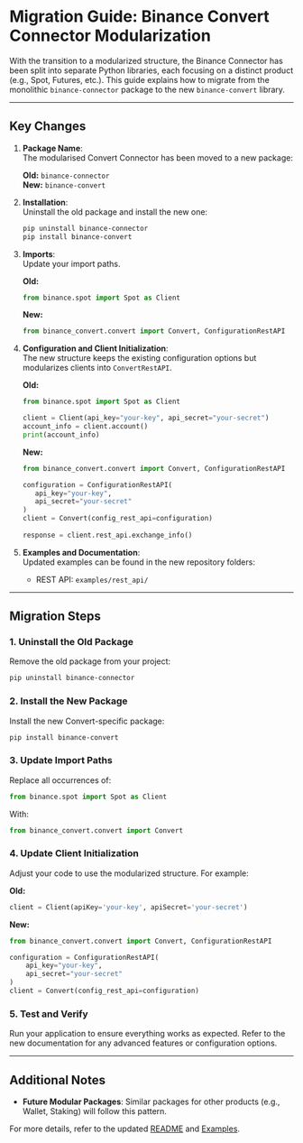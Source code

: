# Migration Guide: Binance Convert Connector Modularization

With the transition to a modularized structure, the Binance Connector has been split into separate Python libraries, each focusing on a distinct product (e.g., Spot, Futures, etc.). This guide explains how to migrate from the monolithic `binance-connector` package to the new `binance-convert` library.

---

## Key Changes

1. **Package Name**:  
   The modularised Convert Connector has been moved to a new package:

   **Old:** `binance-connector`  
   **New:** `binance-convert`

2. **Installation**:  
   Uninstall the old package and install the new one:

   ```bash
   pip uninstall binance-connector
   pip install binance-convert
   ```

3. **Imports**:  
   Update your import paths.  

   **Old:**

   ```python
   from binance.spot import Spot as Client
   ```

   **New:**

   ```python
   from binance_convert.convert import Convert, ConfigurationRestAPI
   ```

4. **Configuration and Client Initialization**:  
   The new structure keeps the existing configuration options but modularizes clients into `ConvertRestAPI`.  

   **Old:**

   ```python
   from binance.spot import Spot as Client

   client = Client(api_key="your-key", api_secret="your-secret")
   account_info = client.account()
   print(account_info)
   ```

   **New:**

   ```python
   from binance_convert.convert import Convert, ConfigurationRestAPI

   configuration = ConfigurationRestAPI(
      api_key="your-key",
      api_secret="your-secret"
   )
   client = Convert(config_rest_api=configuration)
      
   response = client.rest_api.exchange_info()
   ```

5. **Examples and Documentation**:  
   Updated examples can be found in the new repository folders:
   - REST API: `examples/rest_api/`

---

## Migration Steps

### 1. Uninstall the Old Package

Remove the old package from your project:

```bash
pip uninstall binance-connector
```

### 2. Install the New Package

Install the new Convert-specific package:

```bash
pip install binance-convert
```

### 3. Update Import Paths

Replace all occurrences of:

```python
from binance.spot import Spot as Client
```

With:

```python
from binance_convert.convert import Convert
```

### 4. Update Client Initialization

Adjust your code to use the modularized structure. For example:

**Old:**

```python
client = Client(apiKey='your-key', apiSecret='your-secret')
```

**New:**

```python
from binance_convert.convert import Convert, ConfigurationRestAPI

configuration = ConfigurationRestAPI(
    api_key="your-key",
    api_secret="your-secret"
)
client = Convert(config_rest_api=configuration)
```

### 5. Test and Verify

Run your application to ensure everything works as expected. Refer to the new documentation for any advanced features or configuration options.

---

## Additional Notes

- **Future Modular Packages**: Similar packages for other products (e.g., Wallet, Staking) will follow this pattern.

For more details, refer to the updated [README](../README.md) and [Examples](../examples/).

